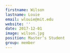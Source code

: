 ```yaml
---
firstname: Wilson
lastname: Louie
email: wlouie@mit.edu
website: ''
date: 2017-12-01
image: wilson.jpg
position: Master’s Student
group: member
---
```


